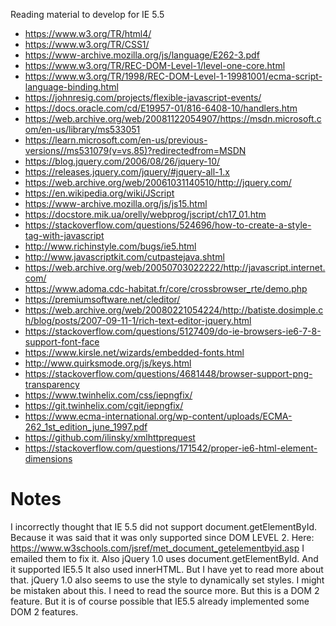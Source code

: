 

Reading material to develop for IE 5.5
- https://www.w3.org/TR/html4/
- https://www.w3.org/TR/CSS1/
- https://www-archive.mozilla.org/js/language/E262-3.pdf
- https://www.w3.org/TR/REC-DOM-Level-1/level-one-core.html
- https://www.w3.org/TR/1998/REC-DOM-Level-1-19981001/ecma-script-language-binding.html
- https://johnresig.com/projects/flexible-javascript-events/
- https://docs.oracle.com/cd/E19957-01/816-6408-10/handlers.htm
- https://web.archive.org/web/20081122054907/https://msdn.microsoft.com/en-us/library/ms533051
- https://learn.microsoft.com/en-us/previous-versions//ms531079(v=vs.85)?redirectedfrom=MSDN
- https://blog.jquery.com/2006/08/26/jquery-10/
- https://releases.jquery.com/jquery/#jquery-all-1.x
- https://web.archive.org/web/20061031140510/http://jquery.com/
- https://en.wikipedia.org/wiki/JScript
- https://www-archive.mozilla.org/js/js15.html
- https://docstore.mik.ua/orelly/webprog/jscript/ch17_01.htm
- https://stackoverflow.com/questions/524696/how-to-create-a-style-tag-with-javascript
- http://www.richinstyle.com/bugs/ie5.html
- http://www.javascriptkit.com/cutpastejava.shtml
- https://web.archive.org/web/20050703022222/http://javascript.internet.com/
- https://www.adoma.cdc-habitat.fr/core/crossbrowser_rte/demo.php
- https://premiumsoftware.net/cleditor/
- https://web.archive.org/web/20080221054224/http://batiste.dosimple.ch/blog/posts/2007-09-11-1/rich-text-editor-jquery.html
- https://stackoverflow.com/questions/5127409/do-ie-browsers-ie6-7-8-support-font-face
- https://www.kirsle.net/wizards/embedded-fonts.html
- http://www.quirksmode.org/js/keys.html
- https://stackoverflow.com/questions/4681448/browser-support-png-transparency
- https://www.twinhelix.com/css/iepngfix/
- https://git.twinhelix.com/cgit/iepngfix/
- https://www.ecma-international.org/wp-content/uploads/ECMA-262_1st_edition_june_1997.pdf
- https://github.com/ilinsky/xmlhttprequest
- https://stackoverflow.com/questions/171542/proper-ie6-html-element-dimensions

# Notes

I incorrectly thought that IE 5.5 did not support document.getElementById.
Because it was said that it was only supported since DOM LEVEL 2.
Here: https://www.w3schools.com/jsref/met_document_getelementbyid.asp
I emailed them to fix it.
Also jQuery 1.0 uses document.getElementById. And it supported IE5.5
It also used innerHTML. But I have yet to read more about that.
jQuery 1.0 also seems to use the style to dynamically set styles.
I might be mistaken about this. I need to read the source more.
But this is a DOM 2 feature. But it is of course possible that IE5.5 already
implemented some DOM 2 features.

